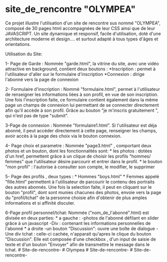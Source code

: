 # site_de_rencontre  "OLYMPEA"
 
 Ce projet illustre l'utilisation d'un site de rencontre sus nommé "OLYMPEA", composé de 30 pages html accompagnées de leur CSS ainsi que de leur JAVASCRIPT. Un site dynamique et responsif, facile d'utilisation, doté d'une architecture moderne et design.... et surtout adapté à tous types d'âges et orientations. 
 
Utilisation du Site:

1- Page de Garde : Nommée "garde.html", la vitrine du site, avec une vidéo attractive en background, contient deux boutons :
      *Inscription : permet à l'utilisateur d'aller sur le formulaire d'inscription
      *Connexion  : dirige l'abonné vers la page de connexion
      
2- Formulaire d'inscription : Nommé "formulaire.html", permet à l'utilisateur de renseigner les informations liées à son profil, en vue de son inscription. Une fois l'inscription faite, ce formulaire contient également dans la même page un champs de connexion lui permettant de se connecter directement afin qu'il accède à son profil. Grâce au bouton "je m'inscris gratuitement ", qui n'est pas de type "submit".

3-Page de connexion : Nommée "formulaire1.html". Si l'utilisateur est déja abonné, il peut accéder directement à cette page, renseigner les champs, avoir accès à la page des choix via le bouton connexion.

4- Page choix et parametre : Nommée "page3.html" , comportant deux photos et un bouton, dont les fonctionnalités sont:
      * les photos : dotées d'un href, permettent grâce à un clique de choisir les profils "hommes/ femmes" que l'utilisateur désire parcourir et entrer dans le profil.
      * le bouton "mon profil" : l'autorise à consulter son compte, le modifier, le supprimer
      
5- Page des profils , deux types : 
    * Hommes "boys.html" 
    * Femmes appelé "fille.html"
permettent à l'utilisateur de parcourir le contenu des portraits des autres abonnés. Une fois la selection faite, il peut en cliquant sur le bouton "profil", dont sont munies chacunes des photos, envoie vers la page du "profil/tchat" de la personne choisie afin d'obtenir de plus amples informations et si affinité discuter.

6-Page profil personnel/tchat: Nommée ("nom_de_l'abonné".html) est divisée en deux parties:
    * a gauche : 
        -photos de l'abonné défilant en slider grâce à un javascript
        -Div : contenant les informations personnelles de l'abonné
    * a droite
        -un bouton "Discussion": ouvre une boîte de dialogue
        -Une div tchat : celle-ci cachée, n'apparait qu'apres le clique du bouton "Discussion". Elle est composée d'une checkbox , d'un input de saisie de texte et d'un bouton "Envoyer" afin de transmettre le message dans le tchat.
#   S i t e - d e - r e n c o n t r e -  
 #   O l y m p e a  
 #   S i t e - d e - r e n c o n t r e -  
 #   S i t e - d e - r e n c o n t r e -  
 